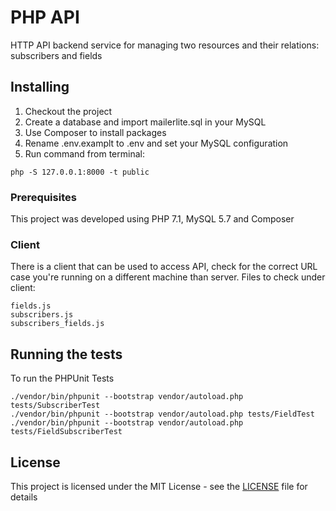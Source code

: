 # PHP API

HTTP API backend service for managing two resources and their relations: subscribers and fields

## Installing

 1. Checkout the project
 2. Create a database and import mailerlite.sql in your MySQL
 3. Use Composer to install packages
 4. Rename .env.examplt to .env and set your MySQL configuration
 5. Run command from terminal:

```
php -S 127.0.0.1:8000 -t public
```

### Prerequisites

This project was developed using PHP 7.1, MySQL 5.7 and Composer

### Client

There is a client that can be used to access API, check for the correct URL case you're running on a different machine than server.
Files to check under client:

```
fields.js
subscribers.js
subscribers_fields.js
```

## Running the tests

To run the PHPUnit Tests

```
./vendor/bin/phpunit --bootstrap vendor/autoload.php tests/SubscriberTest
./vendor/bin/phpunit --bootstrap vendor/autoload.php tests/FieldTest
./vendor/bin/phpunit --bootstrap vendor/autoload.php tests/FieldSubscriberTest
```

## License

This project is licensed under the MIT License - see the [LICENSE](LICENSE) file for details
